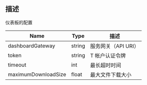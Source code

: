 ## 描述

仪表板的配置

| Name                | Type   | 描述                |
| ------------------- | ------ | ------------------- |
| dashboardGateway    | string | 服务网关（API URI） |
| token               | string | T 帐户认证令牌      |
| timeout             | int    | 最长超时时间        |
| maximumDownloadSize | float  | 最大文件下载大小    |
